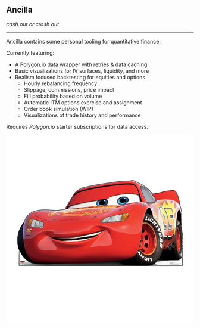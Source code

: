 ## Ancilla
_cash out or crash out_

---

Ancilla contains some personal tooling for quantitative finance.

Currently featuring:
- A Polygon.io data wrapper with retries & data caching
- Basic visualizations for IV surfaces, liquidity, and more
- Realism focused backtesting for equities and options
  - Hourly rebalancing frequency
  - Slippage, commissions, price impact
  - Fill probability based on volume
  - Automatic ITM options exercise and assignment
  - Order book simulation (WIP)
  - Visualizations of trade history and performance

Requires *Polygon.io* starter subscriptions for data access.

![Lightning Mcqueen](lightningmcqueen.jpeg)
